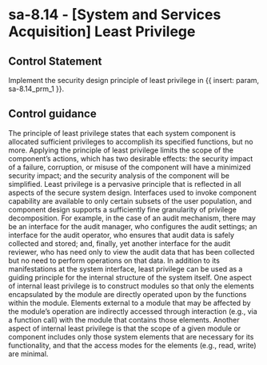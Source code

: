 # sa-8.14 - \[System and Services Acquisition\] Least Privilege

## Control Statement

Implement the security design principle of least privilege in {{ insert: param, sa-8.14_prm_1 }}.

## Control guidance

The principle of least privilege states that each system component is allocated sufficient privileges to accomplish its specified functions, but no more. Applying the principle of least privilege limits the scope of the component’s actions, which has two desirable effects: the security impact of a failure, corruption, or misuse of the component will have a minimized security impact; and the security analysis of the component will be simplified. Least privilege is a pervasive principle that is reflected in all aspects of the secure system design. Interfaces used to invoke component capability are available to only certain subsets of the user population, and component design supports a sufficiently fine granularity of privilege decomposition. For example, in the case of an audit mechanism, there may be an interface for the audit manager, who configures the audit settings; an interface for the audit operator, who ensures that audit data is safely collected and stored; and, finally, yet another interface for the audit reviewer, who has need only to view the audit data that has been collected but no need to perform operations on that data. In addition to its manifestations at the system interface, least privilege can be used as a guiding principle for the internal structure of the system itself. One aspect of internal least privilege is to construct modules so that only the elements encapsulated by the module are directly operated upon by the functions within the module. Elements external to a module that may be affected by the module’s operation are indirectly accessed through interaction (e.g., via a function call) with the module that contains those elements. Another aspect of internal least privilege is that the scope of a given module or component includes only those system elements that are necessary for its functionality, and that the access modes for the elements (e.g., read, write) are minimal.
